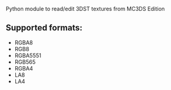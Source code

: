 Python module to read/edit 3DST textures from MC3DS Edition

## Supported formats:
- RGBA8
- RGB8
- RGBA5551
- RGB565
- RGBA4
- LA8
- LA4
